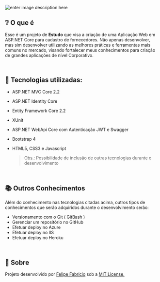 ![enter image description here](https://lh3.googleusercontent.com/proxy/NDresnlq8eBQkhEAw-B5w5pOv7Nbc9MBEM0ogNqzeK3l8_85t3tI7z8Ewau9IBzbcIs6VmLPFOGXmL6TCAj8KKWX9B91A2weGy4yWQ)


## :grey_question: O que é 

Esse é um projeto de **Estudo** que visa a criação de uma Aplicação Web em ASP.NET Core para cadastro de fornecedores. Não apenas desenvolver, mas sim desenvolver utilizando as melhores práticas e ferramentas mais comuns no mercado, visando fortalecer meus conhecimentos para criação de grandes aplicações de nível Corporativo.

<br/>

## :hammer: Tecnologias utilizadas:

- ASP.NET MVC Core 2.2
- ASP.NET Identity Core
- Entity Framework Core 2.2
- XUnit
- ASP.NET WebApi Core com Autenticação JWT e Swagger
- Bootstrap 4
- HTML5, CSS3 e Javascript


	> Obs.: Possibilidade de inclusão de outras tecnologias durante o desenvolvimento

<br/>



## :books: Outros Conhecimentos 

Além do conhecimento nas tecnologias citadas acima, outros tipos de conhecimentos que serão adquiridos durante o desenvolvimento serão:

- Versionamento com o Git ( GitBash )
- Gerenciar um repositório no GitHub
- Efetuar deploy no Azure
- Efetuar deploy no IIS
- Efetuar deploy no Heroku

<br/>


## :scroll: Sobre

Projeto desenvolvido por [Felipe Fabricio](https://br.linkedin.com/in/felipefabricio) sob a [MIT License.](https://github.com/FelipeFabricio/Aplicacao-Mvc-Core/blob/master/LICENSE)
